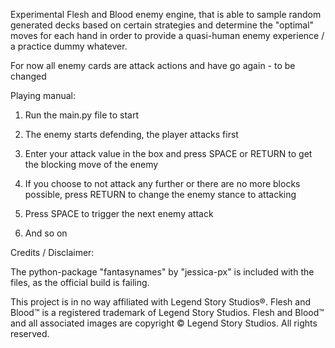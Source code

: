 Experimental Flesh and Blood enemy engine, that is able to sample random generated decks based on certain strategies and
determine the "optimal" moves for each hand in order to provide a quasi-human enemy experience / a practice dummy whatever. 

For now all enemy cards are attack actions and have go again - to be changed

Playing manual:

1. Run the main.py file to start

2. The enemy starts defending, the player attacks first

3. Enter your attack value in the box and press SPACE or RETURN to get the blocking move of the enemy

5. If you choose to not attack any further or there are no more blocks possible, 
    press RETURN to change the enemy stance to attacking
    
6. Press SPACE to trigger the next enemy attack

7. And so on


Credits / Disclaimer:

The python-package "fantasynames" by "jessica-px" is included with the files, as the official build is failing.

This project is in no way affiliated with Legend Story Studios®. Flesh and Blood™ is a registered trademark of Legend Story Studios. Flesh and Blood™ and all associated images are copyright © Legend Story Studios. All rights reserved.